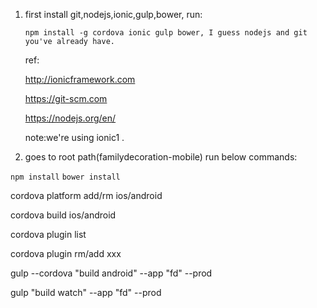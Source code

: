 1. first install git,nodejs,ionic,gulp,bower, run:

	`npm install -g cordova ionic gulp bower, I guess nodejs and git you've already have.`

	ref:

	http://ionicframework.com

	https://git-scm.com
	
	https://nodejs.org/en/

	note:we're using ionic1 .

3. goes to root path(familydecoration-mobile) run below commands:

`npm install`
`bower install`

cordova platform add/rm ios/android

cordova build ios/android

cordova plugin list

cordova plugin rm/add xxx


gulp --cordova "build android" --app "fd" --prod

gulp "build watch" --app "fd" --prod